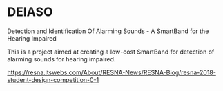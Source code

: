 # DEIASO
Detection and Identification Of Alarming Sounds - A SmartBand for the Hearing Impaired

This is a project aimed at creating a low-cost SmartBand for detection of alarming sounds for hearing impaired.

https://resna.itswebs.com/About/RESNA-News/RESNA-Blog/resna-2018-student-design-competition-0-1
